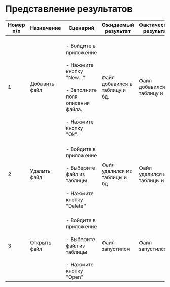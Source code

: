 # Представление результатов



|Номер п/п  |Назначение  | Сценарий | Ожидаемый результат| Фактический результат| Оценка |
|--|--|--|--| --| --|  
| 1 | Добавить файл | </br>- Войдите в приложение</br></br> - Нажмите кнопку "New..."</br></br> - Заполните поля описания файла. </br></br>- Нажмите кнопку "Ok".|Файл добавился в таблицу и бд. |Файл добавился в таблицу и бд | Задание успешно выполнено
|  2| Удалить файл | </br>- Войдите в приложение </br></br>- Выберите файл из таблицы </br></br>- Нажмите кнопку "Delete"|Файл удалился из таблицы и бд |Файл удалился из таблицы и бд |Задание успешно выполнено
|  3|  Открыть файл| </br>- Войдите в приложение </br></br>- Выберите файл из таблицы </br></br>- Нажмите кнопку "Open" | Файл запустился | Файл запустился |Задание успешно выполнено

